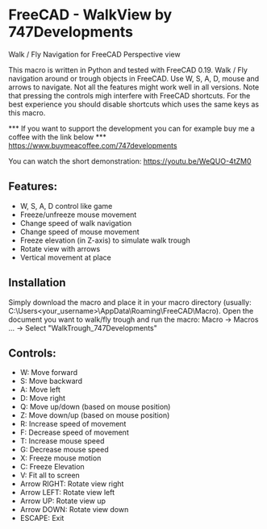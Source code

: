 # FreeCAD - WalkView by 747Developments
Walk / Fly Navigation for FreeCAD Perspective view

This macro is written in Python and tested with FreeCAD 0.19. Walk / Fly navigation around or trough objects in FreeCAD. Use W, S, A, D, mouse and arrows to navigate. Not all the features might work well in all versions.
Note that pressing the controls migh interfere with FreeCAD shortcuts. For the best experience you should disable shortcuts which uses the same keys as this macro.

*** If you want to support the development you can for example buy me a coffee with the link below ***
https://www.buymeacoffee.com/747developments

You can watch the short demonstration: https://youtu.be/WeQUO-4tZM0

## Features:
* W, S, A, D control like game
* Freeze/unfreeze mouse movement
* Change speed of walk navigation
* Change speed of mouse movement
* Freeze elevation (in Z-axis) to simulate walk trough
* Rotate view with arrows
* Vertical movement at place

## Installation
Simply download the macro and place it in your macro directory (usually: C:\Users\<your_username>\AppData\Roaming\FreeCAD\Macro).
Open the document you want to walk/fly trough and run the macro: Macro -> Macros ... -> Select "WalkTrough_747Developments"

## Controls:
* W:   Move forward
* S:   Move backward
* A:   Move left
* D:   Move right
* Q:   Move up/down (based on mouse position)
* Z:   Move down/up (based on mouse position)
* R:   Increase speed of movement
* F:   Decrease speed of movement
* T:   Increase mouse speed
* G:   Decrease mouse speed
* X:   Freeze mouse motion
* C:   Freeze Elevation
* V:   Fit all to screen
* Arrow RIGHT:  Rotate view right
* Arrow LEFT:   Rotate view left
* Arrow UP:     Rotate view up
* Arrow DOWN:   Rotate view down
* ESCAPE:       Exit
